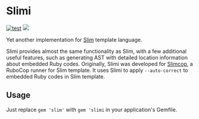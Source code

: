 # Slimi

[![test](https://github.com/r7kamura/slimi/actions/workflows/test.yml/badge.svg)](https://github.com/r7kamura/slimi/actions/workflows/test.yml)
[![](https://badge.fury.io/rb/slimi.svg)](https://rubygems.org/gems/slimi)

Yet another implementation for [Slim](https://github.com/slim-template/slim) template language.

Slimi provides almost the same functionality as Slim, with a few additional useful features,
such as generating AST with detailed location information about embedded Ruby codes.
Originally, Slimi was developed for [Slimcop](https://github.com/r7kamura/slimcop), a RuboCop runner for Slim template.
It uses Slimi to apply `--auto-correct` to embedded Ruby codes in Slim template.

## Usage

Just replace `gem 'slim'` with `gem 'slimi` in your application's Gemfile.
